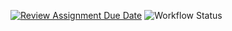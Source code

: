 [![Review Assignment Due Date](https://classroom.github.com/assets/deadline-readme-button-24ddc0f5d75046c5622901739e7c5dd533143b0c8e959d652212380cedb1ea36.svg)](https://classroom.github.com/a/OJygRx81)
![Workflow Status](https://github.com/bhos-qa/l2-github-actions-elmiraibrahimli/actions/workflows/main.yml/badge.svg)
